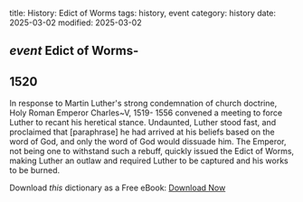 title: History: Edict of Worms
tags: history, event
category: history
date: 2025-03-02
modified: 2025-03-02

## _event_  Edict of Worms-
  1520
-
In response to Martin Luther's
  strong condemnation of church doctrine, Holy Roman Emperor
  Charles~V,   1519-
1556
 convened a meeting to force Luther to
  recant his heretical stance.  Undaunted, Luther stood fast, and
  proclaimed that [paraphrase] he had arrived at his beliefs based on
  the word of God, and only the word of God would dissuade him.  The
  Emperor, not being one to withstand such a rebuff, quickly issued the
  Edict of Worms, making Luther an outlaw and required Luther to be
  captured and his works to be burned.



Download *this* dictionary as a Free eBook: [Download Now]({static}static/CairnsHistoryDictionary.pdf)

